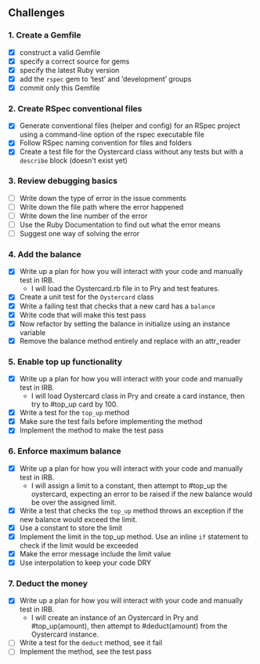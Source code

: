 ## Challenges

### 1. Create a Gemfile

- [x] construct a valid Gemfile
- [x] specify a correct source for gems
- [x] specify the latest Ruby version
- [x] add the `rspec` gem to ‘test’ and ’development’ groups
- [x] commit only this Gemfile

### 2. Create RSpec conventional files

- [x] Generate conventional files (helper and config) for an RSpec project using a command-line option of the rspec executable file
- [x] Follow RSpec naming convention for files and folders
- [x] Create a test file for the Oystercard class without any tests but with a `describe` block (doesn't exist yet)

### 3. Review debugging basics

- [ ] Write down the type of error in the issue comments
- [ ] Write down the file path where the error happened
- [ ] Write down the line number of the error
- [ ] Use the Ruby Documentation to find out what the error means
- [ ] Suggest one way of solving the error

### 4. Add the balance

- [x] Write up a plan for how you will interact with your code and manually test in IRB.
  - I will load the Oystercard.rb file in to Pry and test features.
- [x] Create a unit test for the `Oystercard` class
- [x] Write a failing test that checks that a new card has a `balance`
- [x] Write code that will make this test pass
- [x] Now refactor by setting the balance in initialize using an instance variable
- [x] Remove the balance method entirely and replace with an attr_reader

### 5. Enable top up functionality

- [x] Write up a plan for how you will interact with your code and manually test in IRB.
  - I will load Oystercard class in Pry and create a card instance, then try to #top_up card by 100.
- [x] Write a test for the `top_up` method
- [x] Make sure the test fails before implementing the method
- [x] Implement the method to make the test pass

### 6. Enforce maximum balance

- [x] Write up a plan for how you will interact with your code and manually test in IRB.
  - I will assign a limit to a constant, then attempt to #top_up the oystercard, expecting an error to be raised if the new balance would be over the assigned limit.
- [x] Write a test that checks the `top_up` method throws an exception if the new balance would exceed the limit.
- [x] Use a constant to store the limit
- [x] Implement the limit in the top_up method. Use an inline `if` statement to check if the limit would be exceeded
- [x] Make the error message include the limit value
- [x] Use interpolation to keep your code DRY

### 7. Deduct the money

- [x] Write up a plan for how you will interact with your code and manually test in IRB.
  - I will create an instance of an Oystercard in Pry and #top_up(amount), then attempt to #deduct(amount) from the Oystercard instance.
- [ ] Write a test for the `deduct` method, see it fail
- [ ] Implement the method, see the test pass